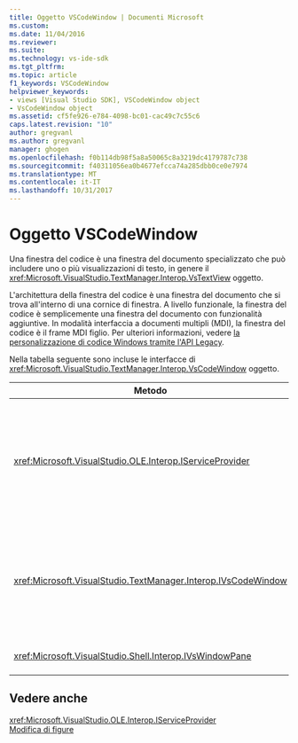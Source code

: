 ```yaml
---
title: Oggetto VSCodeWindow | Documenti Microsoft
ms.custom: 
ms.date: 11/04/2016
ms.reviewer: 
ms.suite: 
ms.technology: vs-ide-sdk
ms.tgt_pltfrm: 
ms.topic: article
f1_keywords: VSCodeWindow
helpviewer_keywords:
- views [Visual Studio SDK], VSCodeWindow object
- VsCodeWindow object
ms.assetid: cf5fe926-e784-4098-bc01-cac49c7c55c6
caps.latest.revision: "10"
author: gregvanl
ms.author: gregvanl
manager: ghogen
ms.openlocfilehash: f0b114db98f5a8a50065c8a3219dc4179787c738
ms.sourcegitcommit: f40311056ea0b4677efcca74a285dbb0ce0e7974
ms.translationtype: MT
ms.contentlocale: it-IT
ms.lasthandoff: 10/31/2017
---
```

# <a name="vscodewindow-object"></a>Oggetto VSCodeWindow
Una finestra del codice è una finestra del documento specializzato che può includere uno o più visualizzazioni di testo, in genere il <xref:Microsoft.VisualStudio.TextManager.Interop.VsTextView> oggetto.  
  
 L'architettura della finestra del codice è una finestra del documento che si trova all'interno di una cornice di finestra. A livello funzionale, la finestra del codice è semplicemente una finestra del documento con funzionalità aggiuntive. In modalità interfaccia a documenti multipli (MDI), la finestra del codice è il frame MDI figlio. Per ulteriori informazioni, vedere [la personalizzazione di codice Windows tramite l'API Legacy](../extensibility/customizing-code-windows-by-using-the-legacy-api.md).  
  
 Nella tabella seguente sono incluse le interfacce di <xref:Microsoft.VisualStudio.TextManager.Interop.VsCodeWindow> oggetto.  
  
|Metodo|Descrizione|  
|------------|-----------------|  
|<xref:Microsoft.VisualStudio.OLE.Interop.IServiceProvider>|Fornisce un meccanismo di accesso generici per individuare un servizio che identifica un identificatore univoco globale (GUID).|  
|<xref:Microsoft.VisualStudio.TextManager.Interop.IVsCodeWindow>|Rappresenta un elemento figlio MDI (interfaccia) di documento più contenente una o più visualizzazioni di codice.|  
|<xref:Microsoft.VisualStudio.Shell.Interop.IVsWindowPane>|Riempie una cornice di finestra.|  
  
## <a name="see-also"></a>Vedere anche  
 <xref:Microsoft.VisualStudio.OLE.Interop.IServiceProvider>   
 [Modifica di figure](http://msdn.microsoft.com/en-us/f08872bd-fd9c-4e36-8cf2-a2a2622ef986)